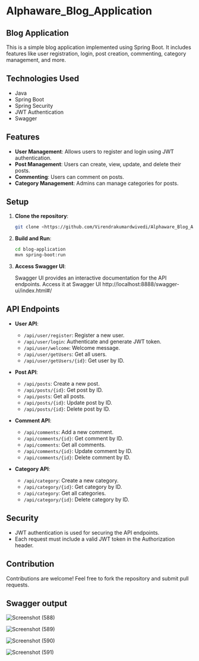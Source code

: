 # Alphaware_Blog_Application
## Blog Application

This is a simple blog application implemented using Spring Boot. It includes features like user registration, login, post creation, commenting, category management, and more.

## Technologies Used

- Java
- Spring Boot
- Spring Security
- JWT Authentication
- Swagger

## Features

- **User Management**: Allows users to register and login using JWT authentication.
- **Post Management**: Users can create, view, update, and delete their posts.
- **Commenting**: Users can comment on posts.
- **Category Management**: Admins can manage categories for posts.

## Setup

1. **Clone the repository**:

    ```bash
    git clone <https://github.com/Virendrakumardwivedi/Alphaware_Blog_Application>
    ```

2. **Build and Run**:

    ```bash
    cd blog-application
    mvn spring-boot:run
    ```

3. **Access Swagger UI**:

    Swagger UI provides an interactive documentation for the API endpoints. Access it at Swagger UI
   http://localhost:8888/swagger-ui/index.html#/

## API Endpoints

- **User API**:
    - `/api/user/register`: Register a new user.
    - `/api/user/login`: Authenticate and generate JWT token.
    - `/api/user/welcome`: Welcome message.
    - `/api/user/getUsers`: Get all users.
    - `/api/user/getUsers/{id}`: Get user by ID.

- **Post API**:
    - `/api/posts`: Create a new post.
    - `/api/posts/{id}`: Get post by ID.
    - `/api/posts`: Get all posts.
    - `/api/posts/{id}`: Update post by ID.
    - `/api/posts/{id}`: Delete post by ID.

- **Comment API**:
    - `/api/comments`: Add a new comment.
    - `/api/comments/{id}`: Get comment by ID.
    - `/api/comments`: Get all comments.
    - `/api/comments/{id}`: Update comment by ID.
    - `/api/comments/{id}`: Delete comment by ID.

- **Category API**:
    - `/api/category`: Create a new category.
    - `/api/category/{id}`: Get category by ID.
    - `/api/category`: Get all categories.
    - `/api/category/{id}`: Delete category by ID.

## Security

- JWT authentication is used for securing the API endpoints.
- Each request must include a valid JWT token in the Authorization header.

## Contribution

Contributions are welcome! Feel free to fork the repository and submit pull requests.

## Swagger output


![Screenshot (588)](https://github.com/Virendrakumardwivedi/Alphaware_Blog_Application/assets/101566111/ccfb43b2-382a-4fc0-80ad-cb4dcc30a23e)



![Screenshot (589)](https://github.com/Virendrakumardwivedi/Alphaware_Blog_Application/assets/101566111/62534e0e-689d-404b-bd1a-0a153dfb688f)


![Screenshot (590)](https://github.com/Virendrakumardwivedi/Alphaware_Blog_Application/assets/101566111/c16342da-6135-425a-8962-5bb182e5e915)



![Screenshot (591)](https://github.com/Virendrakumardwivedi/Alphaware_Blog_Application/assets/101566111/228f8893-e6b8-462f-bdaa-052d6db6b2bb)

